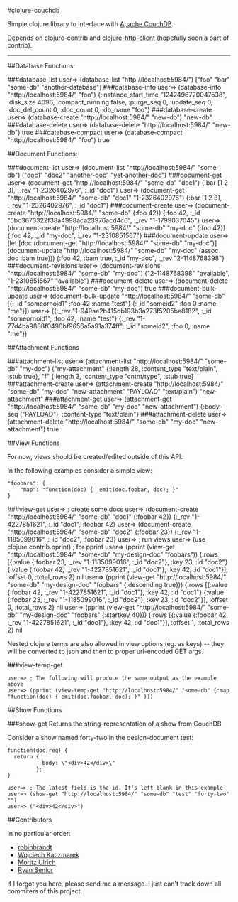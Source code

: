 #clojure-couchdb

Simple clojure library to interface with [Apache CouchDB](http://couchdb.apache.org/).

Depends on clojure-contrib and [clojure-http-client](http://github.com/technomancy/clojure-http-client/) (hopefully soon a part of contrib).

---

##Database Functions:

###database-list
    user=> (database-list "http://localhost:5984/")
    ["foo" "bar" "some-db" "another-database"]
###database-info
    user=> (database-info "http://localhost:5984/" "foo")
    {:instance_start_time "1242496720047538", :disk_size 4096, :compact_running false, :purge_seq 0, :update_seq 0, :doc_del_count 0, :doc_count 0, :db_name "foo"}
###database-create
    user=> (database-create "http://localhost:5984/" "new-db")
    "new-db"
###database-delete
    user=> (database-delete "http://localhost:5984/" "new-db")
    true
###database-compact
    user=> (database-compact "http://localhost:5984/" "foo")
    true

##Document Functions:

###document-list
    user=> (document-list "http://localhost:5984/" "some-db")
    ("doc1" "doc2" "another-doc" "yet-another-doc")
###document-get
    user=> (document-get "http://localhost:5984/" "some-db" "doc1")
    {:bar [1 2 3], :_rev "1-2326402976", :_id "doc1"}
    user=> (document-get "http://localhost:5984/" "some-db" "doc1" "1-2326402976")
    {:bar [1 2 3], :_rev "1-2326402976", :_id "doc1"}
###document-create
    user=> (document-create "http://localhost:5984/" "some-db" {:foo 42})
    {:foo 42, :_id "5bc3673322f38a4998aca23976acd4c6", :_rev "1-1799037045"}
    user=> (document-create "http://localhost:5984/" "some-db"  "my-doc" {:foo 42})
    {:foo 42, :_id "my-doc", :_rev "1-2310851567"}
###document-update
    user=> (let [doc (document-get "http://localhost:5984/" "some-db" "my-doc")]
             (document-update "http://localhost:5984/" "some-db" "my-doc" (assoc doc :bam true)))
    {:foo 42, :bam true, :_id "my-doc", :_rev "2-1148768398"}
###document-revisions
    user=> (document-revisions "http://localhost:5984/" "some-db" "my-doc")
    {"2-1148768398" "available", "1-2310851567" "available"}
###document-delete
    user=> (document-delete "http://localhost:5984/" "some-db" "my-doc")
    true
###document-bulk-update
    user=> (document-bulk-update "http://localhost:5984/" "some-db" [{:_id "someornoid1" :foo 42 :name "test"} {:_id "someid2" :foo 0 :name "me"}])
    user=> ({:_rev "1-949ae2b415db193b3a273f5205be8182", :_id "someornoid1", :foo 42, :name "test"} {:_rev "1-77d4ba9888f0490bf9656a5a91a374ff", :_id "someid2", :foo 0, :name "me"})

##Attachment Functions

###attachment-list
    user=> (attachment-list "http://localhost:5984/" "some-db" "my-doc")
    {"my-attachment" {:length 28, :content_type "text/plain", :stub true}, "f" {:length 3, :content_type "cntnt/type", :stub true}
###attachment-create
    user=> (attachment-create "http://localhost:5984/" "some-db" "my-doc" "new-attachment" "PAYLOAD" "text/plain")
    "new-attachment"
###attachment-get
    user=> (attachment-get "http://localhost:5984/" "some-db" "my-doc" "new-attachment")
    {:body-seq ("PAYLOAD"), :content-type "text/plain"}
###attachment-delete
    user=> (attachment-delete "http://localhost:5984/" "some-db" "my-doc" "new-attachment")
    true

##View Functions

For now, views should be created/edited outside of this API.

In the following examples consider a simple view:

    "foobars": {
        "map": "function(doc) {  emit(doc.foobar, doc); }"
    }

###view-get
    user=> ; create some docs
    user=> (document-create "http://localhost:5984/" "some-db" "doc1" {:foobar 42})
    {:_rev "1-4227851621", :_id "doc1", :foobar 42}
    user=> (document-create "http://localhost:5984/" "some-db" "doc2" {:foobar 23})
    {:_rev "1-1185099016", :_id "doc2", :foobar 23}
    user=> ; run views
	user=> (use clojure.contrib.pprint) ; for pprint
    user=> (pprint (view-get "http://localhost:5984/" "some-db" "my-design-doc" "foobars"))
    {:rows
     [{:value {:foobar 23, :_rev "1-1185099016", :_id "doc2"},
       :key 23,
       :id "doc2"}
      {:value {:foobar 42, :_rev "1-4227851621", :_id "doc1"},
       :key 42,
       :id "doc1"}],
     :offset 0,
     :total_rows 2}
    nil
    user=> (pprint (view-get "http://localhost:5984/" "some-db" "my-design-doc" "foobars" {:descending true}))
    {:rows
     [{:value {:foobar 42, :_rev "1-4227851621", :_id "doc1"},
       :key 42,
       :id "doc1"}
      {:value {:foobar 23, :_rev "1-1185099016", :_id "doc2"},
       :key 23,
       :id "doc2"}],
     :offset 0,
     :total_rows 2}
    nil
    user=> (pprint (view-get "http://localhost:5984/" "some-db" "my-design-doc" "foobars" {:startkey 40}))
    {:rows
     [{:value {:foobar 42, :_rev "1-4227851621", :_id "doc1"},
       :key 42,
       :id "doc1"}],
     :offset 1,
     :total_rows 2}
    nil

Nested clojure terms are also allowed in view options (eg. as keys) -- they will be converted to json and then to proper url-encoded GET args.

###view-temp-get 

    user=> ; The following will produce the same output as the example above
    user=> (pprint (view-temp-get "http://localhost:5984/" "some-db" {:map "function(doc) { emit(doc.foobar, doc); }" }))

##Show Functions

###show-get
Returns the string-representation of a show from CouchDB

Consider a show named forty-two in the design-document test:
    
    function(doc,req) { 
      return { 
               body: \"<div>42</div>\" 
             }; 
    }

    user=> ; The latest field is the id. It's left blank in this example
    user=> (show-get "http://localhost:5984/" "some-db" "test" "forty-two" "")
    user=> ("<div>42</div>")

##Contributors

In no particular order:

* [robinbrandt](http://github.com/robinbrandt/)
* [Wojciech Kaczmarek](http://github.com/kunley)
* [Moritz Ulrich](http://github.com/the-kenny/)
* [Ryan Senior](http://github.com/senior)

If I forgot you here, please send me a message. I just can't track down all commiters of this project.
